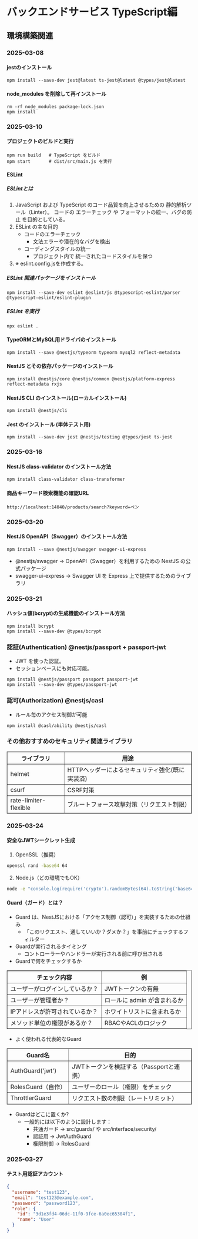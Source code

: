 # バックエンドサービス TypeScript編
## 環境構築関連
### 2025-03-08
#### jestのインストール
```text
npm install --save-dev jest@latest ts-jest@latest @types/jest@latest
```
#### node_modules を削除して再インストール
```text
rm -rf node_modules package-lock.json
npm install
```

### 2025-03-10
#### プロジェクトのビルドと実行
```text
npm run build   # TypeScript をビルド
npm start       # dist/src/main.js を実行
```
#### ESLint
##### ESLintとは
1. JavaScript および TypeScript のコード品質を向上させるための 静的解析ツール（Linter）。
コードの エラーチェック や フォーマットの統一、バグの防止 を目的としている。
2. ESLint の主な目的
    - コードのエラーチェック
        - 文法エラーや潜在的なバグを検出 
    - コーディングスタイルの統一
        - プロジェクト内で 統一されたコードスタイルを保つ
3. ※ eslint.config.jsを作成する。
##### ESLint 関連パッケージをインストール
```text
npm install --save-dev eslint @eslint/js @typescript-eslint/parser @typescript-eslint/eslint-plugin
```
##### ESLint を実行
```text
npx eslint .
```

#### TypeORMとMySQL用ドライバのインストール
```text
npm install --save @nestjs/typeorm typeorm mysql2 reflect-metadata
```

#### NestJS とその依存パッケージのインストール
```text
npm install @nestjs/core @nestjs/common @nestjs/platform-express reflect-metadata rxjs
```
#### NestJS CLI のインストール(ローカルインストール)
```text
npm install @nestjs/cli
```

#### Jest のインストール (単体テスト用)
```text
npm install --save-dev jest @nestjs/testing @types/jest ts-jest
```

### 2025-03-16
#### NestJS class-validator のインストール方法
```text
npm install class-validator class-transformer
```

#### 商品キーワード検索機能の確認URL
```text
http://localhost:14040/products/search?keyword=ペン
```

### 2025-03-20
#### NestJS OpenAPI（Swagger）のインストール方法
```text
npm install --save @nestjs/swagger swagger-ui-express
```
- @nestjs/swagger → OpenAPI（Swagger）を利用するための NestJS の公式パッケージ
- swagger-ui-express → Swagger UI を Express 上で提供するためのライブラリ

### 2025-03-21
#### ハッシュ値(bcrypt)の生成機能のインストール方法
```text
npm install bcrypt
npm install --save-dev @types/bcrypt
```

### 認証(Authentication) @nestjs/passport + passport-jwt
- JWT を使った認証。
- セッションベースにも対応可能。
```text
npm install @nestjs/passport passport passport-jwt
npm install --save-dev @types/passport-jwt
```

### 認可(Authorization) @nestjs/casl 
- ルール毎のアクセス制御が可能
```text
npm install @casl/ability @nestjs/casl
```

### その他おすすめのセキュリティ関連ライブラリ
<table border="1">
    <tr><th>ライブラリ</th><th>用途</th></tr>
    <tr>
        <td>helmet</td><td>HTTPヘッダーによるセキュリティ強化(既に実装済)</td>
    </tr>
    <tr>
        <td>csurf</td><td>CSRF対策</td>
    </tr>
    <tr>
        <td>rate-limiter-flexible</td><td>ブルートフォース攻撃対策（リクエスト制限）</td>
    </tr>
</table>

### 2025-03-24
#### 安全なJWTシークレット生成
1. OpenSSL（推奨）
```bash
openssl rand -base64 64
```
2. Node.js（どの環境でもOK）
```bash
node -e "console.log(require('crypto').randomBytes(64).toString('base64'))"
```

#### Guard（ガード）とは？
- Guard は、NestJSにおける「アクセス制御（認可）」を実装するための仕組み
    - 「このリクエスト、通していいか？ダメか？」を事前にチェックするフィルター
- Guardが実行されるタイミング
    - コントローラーやハンドラーが実行される前に呼び出される
-  Guardで何をチェックするか
<table border="1">
    <tr><th>チェック内容</th><th>例</th></tr>
    <tr><td>ユーザーがログインしているか？</td><td>JWTトークンの有無</td></tr>
    <tr><td>ユーザーが管理者か？</td><td>ロールに admin が含まれるか</td></tr>
    <tr><td>IPアドレスが許可されているか？</td><td>ホワイトリストに含まれるか</td></tr>
    <tr><td>メソッド単位の権限があるか？</td><td>RBACやACLのロジック</td></tr>
</table>

- よく使われる代表的なGuard
<table border="1">
    <tr><th>Guard名</th><th>目的</th></tr>
    <tr><td>AuthGuard('jwt')</td><td>JWTトークンを検証する（Passportと連携）</td></tr>
    <tr><td>RolesGuard（自作）</td><td>ユーザーのロール（権限）をチェック</td></tr>
    <tr><td>ThrottlerGuard</td><td>リクエスト数の制限（レートリミット）</td></tr>
</table>

- Guardはどこに置くか?
    - 一般的には以下のように設計します：
        - 共通ガード → src/guards/ や src/interface/security/
        - 認証用 → JwtAuthGuard
        - 権限制御 → RolesGuard

### 2025-03-27
#### テスト用認証アカウント
```json
{
  "username": "test123",
  "email": "test123@example.com",
  "password": "password123",
  "role": {
    "id": "3d1e3fd4-06dc-11f0-9fce-6a0ec65304f1",
    "name": "User"
  }
}
```